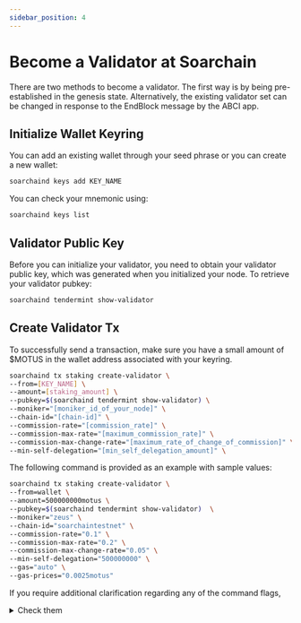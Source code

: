 ```yaml
---
sidebar_position: 4
---
```


# Become a Validator at Soarchain

There are two methods to become a validator. The first way is by being pre-established in the genesis state. Alternatively, the existing validator set can be changed in response to the EndBlock message by the ABCI app.

## Initialize Wallet Keyring

You can add an existing wallet through your seed phrase or you can create a new wallet:

```sh
soarchaind keys add KEY_NAME
```

You can check your mnemonic using:

```sh
soarchaind keys list
```
## Validator Public Key

Before you can initialize your validator, you need to obtain your validator public key, which was generated when you initialized your node. To retrieve your validator pubkey:

```sh
soarchaind tendermint show-validator
```

## Create Validator Tx

To successfully send a transaction, make sure you have a small amount of $MOTUS in the wallet address associated with your keyring.

```sh
soarchaind tx staking create-validator \
--from=[KEY_NAME] \
--amount=[staking_amount] \
--pubkey=$(soarchaind tendermint show-validator) \
--moniker="[moniker_id_of_your_node]" \
--chain-id="[chain-id]" \
--commission-rate="[commission_rate]" \
--commission-max-rate="[maximum_commission_rate]" \
--commission-max-change-rate="[maximum_rate_of_change_of_commission]" \
--min-self-delegation="[min_self_delegation_amount]" \
```

The following command is provided as an example with sample values:

```sh
soarchaind tx staking create-validator \
--from=wallet \
--amount=500000000motus \
--pubkey=$(soarchaind tendermint show-validator)  \
--moniker="zeus" \
--chain-id="soarchaintestnet" \
--commission-rate="0.1" \
--commission-max-rate="0.2" \
--commission-max-change-rate="0.05" \
--min-self-delegation="500000000" \
--gas="auto" \
--gas-prices="0.0025motus"
```
If you require additional clarification regarding any of the command flags,
<details>
  <summary>Check them</summary>
  <div>

> - the from flag is the KEY_NAME you created when initializing the key on your keyring
> - the amount flag is the amount you will place in your own validator in $MOTUS (in the example, 500000000motus is 500motus(basically delete 6 zero))
> -  the pubkey is the validator public key found earlier
> -  the moniker is a human readable name you choose for your validator
> -  the chain-id is whatever chain-id you are working with (in the soarchain testnet case it is soarchaintestnet)
> -  the commission-rate is the rate you will charge your delegates (in the example above, 10 percent)
> -  the commission-max-rate is the most you are allowed to charge your delegates (in the example above, 20 percent)
> -  the commission-max-change-rate is how much you can increase your commission rate in a 24 hour period (in the example above, 5 percent per day until   reaching the max rate)
> -  the min-self-delegation is the lowest amount of personal funds the validator is required to have in their own validator to stay bonded (in the example above, 500motus)
> - the gas-prices is the amount of gas used to send this create-validator transaction

  </div>
</details>